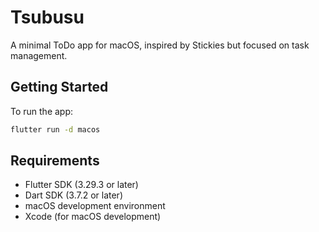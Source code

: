 # Tsubusu

A minimal ToDo app for macOS, inspired by Stickies but focused on task management.


## Getting Started

To run the app:

```bash
flutter run -d macos
```

## Requirements

- Flutter SDK (3.29.3 or later)
- Dart SDK (3.7.2 or later)
- macOS development environment
- Xcode (for macOS development)
